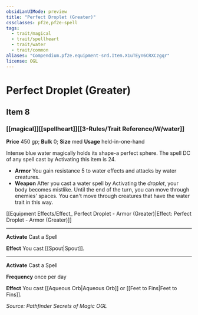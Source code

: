 ```yaml
---
obsidianUIMode: preview
title: "Perfect Droplet (Greater)"
cssclasses: pf2e,pf2e-spell
tags:
  - trait/magical
  - trait/spellheart
  - trait/water
  - trait/common
aliases: "Compendium.pf2e.equipment-srd.Item.X1uTEyn6CRXCzgqr"
license: OGL
---
```

# Perfect Droplet (Greater)
## Item 8
### [[magical]][[spellheart]][[3-Rules/Trait Reference/W/water]]


**Price** 450 gp; 
**Bulk** 0; **Size** med
**Usage** held-in-one-hand

Intense blue water magically holds its shape-a perfect sphere. The spell DC of any spell cast by Activating this item is 24.

*   **Armor** You gain resistance 5 to water effects and attacks by water creatures.
*   **Weapon** After you cast a water spell by Activating the _droplet_, your body becomes mistlike. Until the end of the turn, you can move through enemies' spaces. You can't move through creatures that have the water trait in this way.

[[Equipment Effects/Effect_ Perfect Droplet - Armor (Greater)|Effect: Perfect Droplet - Armor (Greater)]]

* * *

**Activate** Cast a Spell

**Effect** You cast [[Spout|Spout]].

* * *

**Activate** Cast a Spell

**Frequency** once per day

**Effect** You cast [[Aqueous Orb|Aqueous Orb]] or [[Feet to Fins|Feet to Fins]].

*Source: Pathfinder Secrets of Magic*
*OGL*